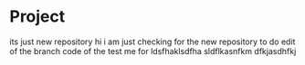 # Project
its just new repository
hi i am just checking for the new repository to do edit of the branch code of the test me for ldsfhaklsdfha sldflkasnfkm dfkjasdhfkj
